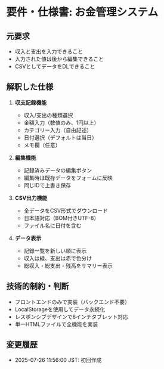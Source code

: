 # 要件・仕様書: お金管理システム

## 元要求
- 収入と支出を入力できること
- 入力された値は後から編集できること
- CSVとしてデータをDLできること

## 解釈した仕様
1. **収支記録機能**
   - 収入/支出の種類選択
   - 金額入力（数値のみ、1円以上）
   - カテゴリー入力（自由記述）
   - 日付選択（デフォルトは当日）
   - メモ欄（任意）

2. **編集機能**
   - 記録済みデータの編集ボタン
   - 編集時は既存データをフォームに反映
   - 同じIDで上書き保存

3. **CSV出力機能**
   - 全データをCSV形式でダウンロード
   - 日本語対応（BOM付きUTF-8）
   - ファイル名に日付を含む

4. **データ表示**
   - 記録一覧を新しい順に表示
   - 収入は緑、支出は赤で色分け
   - 総収入・総支出・残高をサマリー表示

## 技術的制約・判断
- フロントエンドのみで実装（バックエンド不要）
- LocalStorageを使用してデータ永続化
- レスポンシブデザインで8インチタブレット対応
- 単一HTMLファイルで全機能を実装

## 変更履歴
- 2025-07-26 11:56:00 JST: 初回作成